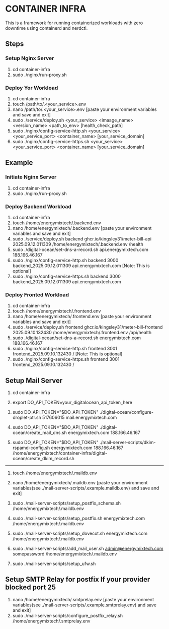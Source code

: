 # CONTAINER INFRA

This is a framework for running containerized workloads with zero downtime using containerd and nerdctl.

## Steps

### Setup Nginx Server

1. cd container-infra
2. sudo ./nginx/run-proxy.sh

### Deploy Yor Workload

1. cd container-infra
2. touch /path/to/.<your_service>.env
3. nano /path/to/.<your_service>.env [paste your environment variables and save and exit]
4. sudo ./service/deploy.sh <your_service> <imaage_name> <version_name> <path_to_env> [health_check_path]
5. sudo ./nginx/config-service-http.sh <your_service> <your_service_port> <container_name> [your_service_domain]
6. sudo ./nginx/config-service-https.sh <your_service> <your_service_port> <container_name> [your_service_domain]

## Example

### Initiate Nginx Server

1. cd container-infra
2. sudo ./nginx/run-proxy.sh

### Deploy Backend Workload

1. cd container-infra
2. touch /home/energymixtech/.backend.env
3. nano /home/energymixtech/.backend.env [paste your environment variables and save and exit]
4. sudo ./service/deploy.sh backend ghcr.io/kingsley31/meter-bill-api 2025.09.12.011309 /home/energymixtech/.backend.env /health
5. sudo ./digital-ocean/set-dns-a-record.sh api.energymixtech.com 188.166.46.167
6. sudo ./nginx/config-service-http.sh backend 3000 backend_2025.09.12.011309 api.energymixtech.com [Note: This is optional]
7. sudo ./nginx/config-service-https.sh backend 3000 backend_2025.09.12.011309 api.energymixtech.com

### Deploy Fronted Workload

1. cd container-infra
2. touch /home/energymixtech/.frontend.env
3. nano /home/energymixtech/.frontend.env [paste your environment variables and save and exit]
4. sudo ./service/deploy.sh frontend ghcr.io/kingsley31/meter-bill-frontend 2025.09.10.132430 /home/energymixtech/.frontend.env /api/health
5. sudo ./digital-ocean/set-dns-a-record.sh energymixtech.com 188.166.46.167
6. sudo ./nginx/config-service-http.sh frontend 3001 frontend_2025.09.10.132430 / [Note: This is optional]
7. sudo ./nginx/config-service-https.sh frontend 3001 frontend_2025.09.10.132430 /

## Setup Mail Server

1. cd container-infra

2. export DO_API_TOKEN=your_digitalocean_api_token_here

3. sudo DO_API_TOKEN="$DO_API_TOKEN" ./digital-ocean/configure-droplet-ptr.sh 517606015 mail.energymixtech.com

4. sudo DO_API_TOKEN="$DO_API_TOKEN" ./digital-ocean/create_mail_dns.sh energymixtech.com 188.166.46.167

5. sudo DO_API_TOKEN="$DO_API_TOKEN" ./mail-server-scripts/dkim-rspamd-config.sh energymixtech.com 188.166.46.167 /home/energymixtech/container-infra/digital-ocean/create_dkim_record.sh

-------------------------------------------------------------------------------

1. touch /home/energymixtech/.maildb.env

2. nano /home/energymixtech/.maildb.env [paste your environment variables(see ./mail-server-scripts/.example.maildb.env) and save and exit]

3. sudo ./mail-server-scripts/setup_postfix_schema.sh /home/energymixtech/.maildb.env
4. sudo ./mail-server-scripts/setup_postfix.sh energymixtech.com /home/energymixtech/.maildb.env
5. sudo ./mail-server-scripts/setup_dovecot.sh energymixtech.com /home/energymixtech/.maildb.env
6. sudo ./mail-server-scripts/add_mail_user.sh <admin@energymixtech.com> somepassword /home/energymixtech/.maildb.env
7. sudo ./mail-server-scripts/setup_ufw.sh

## Setup SMTP Relay for postfix If your provider blocked port 25

1. nano /home/energymixtech/.smtprelay.env [paste your environment variables(see ./mail-server-scripts/.example.smtprelay.env) and save and exit]
2. sudo ./mail-server-scripts/configure_postfix_relay.sh /home/energymixtech/.smtprelay.env
